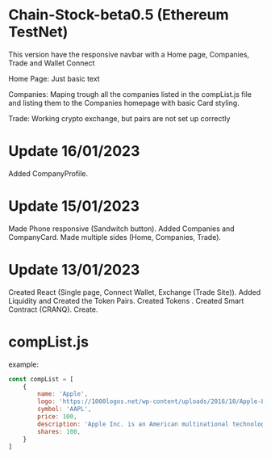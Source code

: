 # Chain-Stock-beta0.5 (Ethereum TestNet)
 
This version have the responsive navbar with a Home page, Companies, Trade and Wallet Connect


Home Page:
Just basic text

Companies:
Maping trough all the companies listed in the compList.js file and listing them to the Companies homepage with basic Card styling.

Trade:
Working crypto exchange, but pairs are not set up correctly


# Update 16/01/2023
Added CompanyProfile.

# Update 15/01/2023
Made Phone responsive (Sandwitch button).
Added Companies and CompanyCard.
Made multiple sides (Home, Companies, Trade).

# Update 13/01/2023
Created React (Single page, Connect Wallet, Exchange (Trade Site)).
Added Liquidity and Created the Token Pairs.
Created Tokens .
Created Smart Contract (CRANQ).
Create.


# compList.js
example:
```js
const compList = [
    {
        name: 'Apple',
        logo: 'https://1000logos.net/wp-content/uploads/2016/10/Apple-Logo.png',
        symbol: 'AAPL',
        price: 100,
        description: 'Apple Inc. is an American multinational technology company headquartered in Cupertino, California, that designs, develops, and sells consumer electronics, computer software, and online services.',
        shares: 100,
    }
]
```


